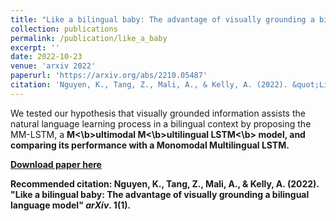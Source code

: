 ```yaml
---
title: "Like a bilingual baby: The advantage of visually grounding a bilingual language model"
collection: publications
permalink: /publication/like_a_baby
excerpt: ''
date: 2022-10-23
venue: 'arxiv 2022'
paperurl: 'https://arxiv.org/abs/2210.05487'
citation: 'Nguyen, K., Tang, Z., Mali, A., & Kelly, A. (2022). &quot;Like a bilingual baby: The advantage of visually grounding a bilingual language model &quot; <i>arXiv</i>. 1(1).'
---
```

We tested our hypothesis that visually grounded information assists the natural language learning process in a bilingual context by proposing the MM-LSTM, a <b>M<\b>ultimodal <b>M<\b>ultilingual <b>LSTM<\b> model, and comparing its performance with a Monomodal Multilingual LSTM.


[Download paper here](https://arxiv.org/abs/2210.05487)

Recommended citation: Nguyen, K., Tang, Z., Mali, A., & Kelly, A. (2022). "Like a bilingual baby: The advantage of visually grounding a bilingual language model" <i>arXiv</i>. 1(1).
